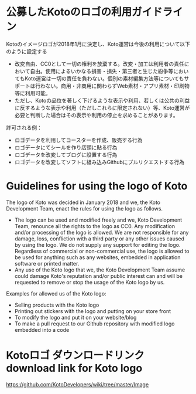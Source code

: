 
# 公募したKotoのロゴの利用ガイドライン

Kotoのイメージロゴが2018年1月に決定し、Koto運営は今後の利用について以下のように設定する

- 改変自由、CC0として一切の権利を放棄する。改変・加工は利用者の責任において自由。使用によるいかなる損害・損失・第三者と生じた紛争等においてもKoto運営は一切の責任を負わない。個別の素材編集方法等についてもサポートは行わない。商用・非商用に関わらずWeb素材・アプリ素材・印刷物等に利用可能。  
- ただし、Kotoの品位を著しく下げるような表示や利用、若しくは公共の利益に反するような表示や利用（ただしこれらに限定されない）等、Koto運営が必要と判断した場合はその表示や利用の停止を求めることがあります。

許可される例：
- ロゴデータを利用してコースターを作成、販売する行為
- ロゴデータにてシールを作り店頭に貼る行為
- ロゴデータを改変してブログに設置する行為
- ロゴデータを改変してソフトに組み込みGithubにプルリクエストする行為

# Guidelines for using the logo of Koto
The logo of Koto was decided in January 2018 and we, the Koto Development Team, enact the rules for using the logo as follows.  

- The logo can be used and modified freely and we, Koto Development Team, renounce all the rights to the logo as CC0.  Any modification and/or processing of the logo is allowed. We are not responsible for any damage, loss, confliction with a third party or any other issues caused by using the logo.  We do not supply any support for editing the logo.  Regardless of commercial or non-commercial use, the logo is allowed to be used for anything such as any websites, embedded in application software or printed matter.  
- Any use of the Koto logo that we, the Koto Development Team assume could damage Koto's reputation and/or public interest can and will be requested to remove or stop the usage of the Koto logo by us.

Examples for allowed us of the Koto logo:
- Selling products with the Koto logo
- Printing out stickers with the logo and putting on your store front
- To modify the logo and put it on your website/blog
- To make a pull request to our Github repository with modified logo embedded into a code


# Kotoロゴ ダウンロードリンク  download link for Koto logo
https://github.com/KotoDevelopers/wiki/tree/master/Image
